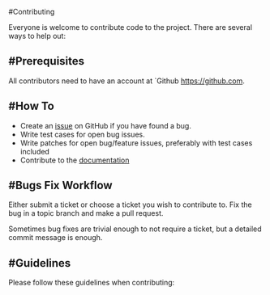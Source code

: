 #Contributing

Everyone is welcome to contribute code to the project. There are several ways to help out:

#Prerequisites
-------------

All contributors need to have an account at `Github <https://github.com>.

#How To
-------

* Create an [issue](https://github.com/cakmoel/scriptlog/issues) on GitHub
  if you have found a bug.
* Write test cases for open bug issues.
* Write patches for open bug/feature issues, preferably with test cases included
* Contribute to the [documentation](https://github.com/cakmoel/scriptlog/wiki)

#Bugs Fix Workflow
-----------------

Either submit a ticket or choose a ticket you wish to contribute to. 
Fix the bug in a topic branch and make a pull request.

Sometimes bug fixes are trivial enough to not require a ticket, but a detailed commit message is enough.

#Guidelines
-----------

Please follow these guidelines when contributing: